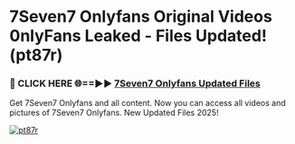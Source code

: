 # 7Seven7 Onlyfans Original Videos 0nlyFans Leaked - Files Updated! (pt87r)

<h3>🔴 CLICK HERE 🌐==►► <a href="https://tinyurl.com/2m67pmp6" rel="nofollow">7Seven7 Onlyfans Updated Files</a></h3>

Get 7Seven7 Onlyfans and all content. Now you can access all videos and pictures of 7Seven7 Onlyfans. New Updated Files 2025!

[![pt87r](https://i.imgur.com/H4QAA4z.gif)](https://tinyurl.com/2m67pmp6)